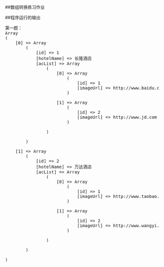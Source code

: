 ##数组转换练习作业



##程序运行的输出

<pre>
﻿﻿第一题：
Array
(
    [0] => Array
        (
            [id] => 1
            [hotelName] => 长隆酒店
            [acList] => Array
                (
                    [0] => Array
                        (
                            [id] => 1
                            [imageUrl] => http://www.baidu.com
                        )

                    [1] => Array
                        (
                            [id] => 2
                            [imageUrl] => http://www.jd.com
                        )

                )

        )

    [1] => Array
        (
            [id] => 2
            [hotelName] => 万达酒店
            [acList] => Array
                (
                    [0] => Array
                        (
                            [id] => 1
                            [imageUrl] => http://www.taobao.com
                        )

                    [1] => Array
                        (
                            [id] => 2
                            [imageUrl] => http://www.wangyi.com
                        )

                )

        )

)
</pre>